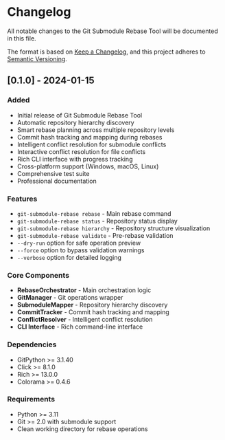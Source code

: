 # Changelog

All notable changes to the Git Submodule Rebase Tool will be documented in this file.

The format is based on [Keep a Changelog](https://keepachangelog.com/en/1.0.0/),
and this project adheres to [Semantic Versioning](https://semver.org/spec/v2.0.0.html).

## [0.1.0] - 2024-01-15

### Added
- Initial release of Git Submodule Rebase Tool
- Automatic repository hierarchy discovery
- Smart rebase planning across multiple repository levels
- Commit hash tracking and mapping during rebases
- Intelligent conflict resolution for submodule conflicts
- Interactive conflict resolution for file conflicts
- Rich CLI interface with progress tracking
- Cross-platform support (Windows, macOS, Linux)
- Comprehensive test suite
- Professional documentation

### Features
- `git-submodule-rebase rebase` - Main rebase command
- `git-submodule-rebase status` - Repository status display
- `git-submodule-rebase hierarchy` - Repository structure visualization
- `git-submodule-rebase validate` - Pre-rebase validation
- `--dry-run` option for safe operation preview
- `--force` option to bypass validation warnings
- `--verbose` option for detailed logging

### Core Components
- **RebaseOrchestrator** - Main orchestration logic
- **GitManager** - Git operations wrapper
- **SubmoduleMapper** - Repository hierarchy discovery
- **CommitTracker** - Commit hash tracking and mapping
- **ConflictResolver** - Intelligent conflict resolution
- **CLI Interface** - Rich command-line interface

### Dependencies
- GitPython >= 3.1.40
- Click >= 8.1.0
- Rich >= 13.0.0
- Colorama >= 0.4.6

### Requirements
- Python >= 3.11
- Git >= 2.0 with submodule support
- Clean working directory for rebase operations
